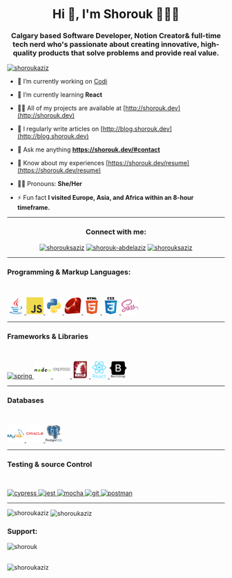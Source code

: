 <h1 align="center">Hi 👋, I'm Shorouk 👩🏽‍💻</h1>
<h3 align="center">Calgary based Software Developer, Notion Creator& full-time tech nerd who's passionate about creating innovative, high-quality products that solve problems and provide real value.</h3>

<p align="left"> <a href="https://github.com/ryo-ma/github-profile-trophy"><img src="https://github-profile-trophy.vercel.app/?username=shoroukaziz" alt="shoroukaziz" /></a> </p>

- 🔭 I’m currently working on [Codi](https://github.com/PavelKotlov/codi-client)

- 🌱 I’m currently learning **React**

- 👨‍💻 All of my projects are available at [http://shorouk.dev](http://shorouk.dev)

- 📝 I regularly write articles on [http://blog.shorouk.dev](http://blog.shorouk.dev)

- 💬 Ask me anything **https://shorouk.dev/#contact**

- 📄 Know about my experiences [https://shorouk.dev/resume](https://shorouk.dev/resume)

- 👧🏽 Pronouns: **She/Her**

- ⚡ Fun fact **I visited Europe, Asia, and Africa within an 8-hour timeframe.**
<hr/>
<h3 align="center">Connect with me:</h3>
<p align="center">
<a href="https://twitter.com/shorouksaziz" target="blank"><img align="center" src="https://raw.githubusercontent.com/rahuldkjain/github-profile-readme-generator/master/src/images/icons/Social/twitter.svg" alt="shorouksaziz" height="30" width="40" /></a>
<a href="https://linkedin.com/in/shorouk-abdelaziz" target="blank"><img align="center" src="https://raw.githubusercontent.com/rahuldkjain/github-profile-readme-generator/master/src/images/icons/Social/linked-in-alt.svg" alt="shorouk-abdelaziz" height="30" width="40" /></a>
<a href="https://www.youtube.com/c/shorouksaziz" target="blank"><img align="center" src="https://raw.githubusercontent.com/rahuldkjain/github-profile-readme-generator/master/src/images/icons/Social/youtube.svg" alt="shorouksaziz" height="30" width="40" /></a>

</p>
<hr/>
<h3 align="left">Programming & Markup Languages:</h3>
<br/>
<p align="left"> 
<a href="https://www.java.com" target="_blank" rel="noreferrer"> <img src="https://raw.githubusercontent.com/devicons/devicon/master/icons/java/java-original.svg" alt="java" width="40" height="40"/> </a> <a href="https://developer.mozilla.org/en-US/docs/Web/JavaScript" target="_blank" rel="noreferrer"> <img src="https://raw.githubusercontent.com/devicons/devicon/master/icons/javascript/javascript-original.svg" alt="javascript" width="40" height="40"/> </a><a href="https://www.python.org" target="_blank" rel="noreferrer"> <img src="https://raw.githubusercontent.com/devicons/devicon/master/icons/python/python-original.svg" alt="python" width="40" height="40"/> </a> <a href="https://www.ruby-lang.org/en/" target="_blank" rel="noreferrer"> <img src="https://raw.githubusercontent.com/devicons/devicon/master/icons/ruby/ruby-original.svg" alt="ruby" width="40" height="40"/> </a> <a href="https://www.w3.org/html/" target="_blank" rel="noreferrer"> <img src="https://raw.githubusercontent.com/devicons/devicon/master/icons/html5/html5-original-wordmark.svg" alt="html5" width="40" height="40"/> </a> 
 <a href="https://www.w3schools.com/css/" target="_blank" rel="noreferrer"> <img src="https://raw.githubusercontent.com/devicons/devicon/master/icons/css3/css3-original-wordmark.svg" alt="css3" width="40" height="40"/> </a>
 <a href="https://sass-lang.com" target="_blank" rel="noreferrer"> <img src="https://raw.githubusercontent.com/devicons/devicon/master/icons/sass/sass-original.svg" alt="sass" width="40" height="40"/> </a>
</p>

<hr/>
<h3 align="left">Frameworks & Libraries</h3>
<br/>
<p align="left"> 
<a href="https://spring.io/" target="_blank" rel="noreferrer"> <img src="https://www.vectorlogo.zone/logos/springio/springio-icon.svg" alt="spring" width="40" height="40"/> </a>
 <a href="https://nodejs.org" target="_blank" rel="noreferrer"> <img src="https://raw.githubusercontent.com/devicons/devicon/master/icons/nodejs/nodejs-original-wordmark.svg" alt="nodejs" width="40" height="40"/> </a>
 <a href="https://expressjs.com" target="_blank" rel="noreferrer"> <img src="https://raw.githubusercontent.com/devicons/devicon/master/icons/express/express-original-wordmark.svg" alt="express" width="40" height="40"/> </a>
  <a href="https://rubyonrails.org" target="_blank" rel="noreferrer"> <img src="https://raw.githubusercontent.com/devicons/devicon/master/icons/rails/rails-original-wordmark.svg" alt="rails" width="40" height="40"/> </a> <a href="https://reactjs.org/" target="_blank" rel="noreferrer"> <img src="https://raw.githubusercontent.com/devicons/devicon/master/icons/react/react-original-wordmark.svg" alt="react" width="40" height="40"/> </a>
<a href="https://getbootstrap.com" target="_blank" rel="noreferrer"> <img src="https://raw.githubusercontent.com/devicons/devicon/master/icons/bootstrap/bootstrap-plain-wordmark.svg" alt="bootstrap" width="40" height="40"/> </a>
</p>
<hr/>
<h3 align="left">Databases</h3>
<br/>
<p align="left"> 
 <a href="https://www.mysql.com/" target="_blank" rel="noreferrer"> <img src="https://raw.githubusercontent.com/devicons/devicon/master/icons/mysql/mysql-original-wordmark.svg" alt="mysql" width="40" height="40"/> </a>
  <a href="https://www.oracle.com/" target="_blank" rel="noreferrer"> <img src="https://raw.githubusercontent.com/devicons/devicon/master/icons/oracle/oracle-original.svg" alt="oracle" width="40" height="40"/> </a> <a href="https://www.postgresql.org" target="_blank" rel="noreferrer"> <img src="https://raw.githubusercontent.com/devicons/devicon/master/icons/postgresql/postgresql-original-wordmark.svg" alt="postgresql" width="40" height="40"/> </a>
</p>
<hr/>
<h3 align="left">Testing & source Control</h3>
<br/>
<p align="left"> 
<a href="https://www.cypress.io" target="_blank" rel="noreferrer"> <img src="https://raw.githubusercontent.com/simple-icons/simple-icons/6e46ec1fc23b60c8fd0d2f2ff46db82e16dbd75f/icons/cypress.svg" alt="cypress" width="40" height="40"/> </a>
 <a href="https://jestjs.io" target="_blank" rel="noreferrer"> <img src="https://www.vectorlogo.zone/logos/jestjsio/jestjsio-icon.svg" alt="jest" width="40" height="40"/> </a> <a href="https://mochajs.org" target="_blank" rel="noreferrer"> <img src="https://www.vectorlogo.zone/logos/mochajs/mochajs-icon.svg" alt="mocha" width="40" height="40"/> </a>
 <a href="https://git-scm.com/" target="_blank" rel="noreferrer"> <img src="https://www.vectorlogo.zone/logos/git-scm/git-scm-icon.svg" alt="git" width="40" height="40"/> </a>
  <a href="https://postman.com" target="_blank" rel="noreferrer"> <img src="https://www.vectorlogo.zone/logos/getpostman/getpostman-icon.svg" alt="postman" width="40" height="40"/> </a>
</p>
<hr/>

<p><img align="left" src="https://github-readme-stats.vercel.app/api/top-langs?username=shoroukaziz&show_icons=true&locale=en&layout=compact" alt="shoroukaziz" /></p>

<p>&nbsp;<img align="center" src="https://github-readme-stats.vercel.app/api?username=shoroukaziz&show_icons=true&locale=en" alt="shoroukaziz" /></p>

<h3 align="left">Support:</h3>
<p><a href="https://ko-fi.com/shorouk"> <img align="left" src="https://cdn.ko-fi.com/cdn/kofi3.png?v=3" height="30"  alt="shorouk" /></a></p><br><br>

<p align="left"> <img src="https://komarev.com/ghpvc/?username=shoroukaziz&label=Profile%20views&color=0e75b6&style=flat" alt="shoroukaziz" /> </p>
